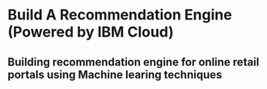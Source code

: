 # Build A Recommendation Engine (Powered by IBM Cloud) 
## Building recommendation engine for online retail portals using Machine learing techniques
